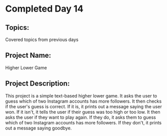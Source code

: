 # Completed Day 14

## Topics:
Covered topics from previous days

## Project Name:
Higher Lower Game

## Project Description:
This project is a simple text-based higher lower game. It asks the user to guess which of two Instagram accounts has more followers. It then checks if the user's guess is correct. If it is, it prints out a message saying the user won. If it isn't, it tells the user if their guess was too high or too low. It then asks the user if they want to play again. If they do, it asks them to guess which of two Instagram accounts has more followers. If they don't, it prints out a message saying goodbye.